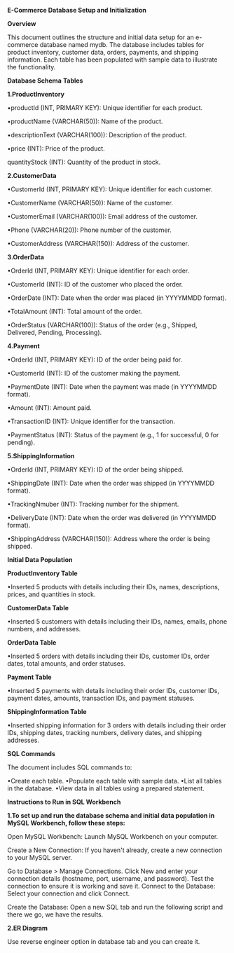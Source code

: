 **E-Commerce Database Setup and Initialization**


**Overview**

This document outlines the structure and initial data setup for an e-commerce database named mydb. The database includes tables for product inventory, customer data, orders, payments, and shipping information. Each table has been populated with sample data to illustrate the functionality.

**Database Schema**
**Tables**

**1.ProductInventory**

•productId (INT, PRIMARY KEY): Unique identifier for each product.

•productName (VARCHAR(50)): Name of the product.

•descriptionText (VARCHAR(100)): Description of the product.

•price (INT): Price of the product.

quantityStock (INT): Quantity of the product in stock.

**2.CustomerData**

•CustomerId (INT, PRIMARY KEY): Unique identifier for each customer.

•CustomerName (VARCHAR(50)): Name of the customer.

•CustomerEmail (VARCHAR(100)): Email address of the customer.

•Phone (VARCHAR(20)): Phone number of the customer.

•CustomerAddress (VARCHAR(150)): Address of the customer.

**3.OrderData**

•OrderId (INT, PRIMARY KEY): Unique identifier for each order.

•CustomerId (INT): ID of the customer who placed the order.

•OrderDate (INT): Date when the order was placed (in YYYYMMDD format).

•TotalAmount (INT): Total amount of the order.

•OrderStatus (VARCHAR(100)): Status of the order (e.g., Shipped, Delivered, Pending, Processing).

**4.Payment**

•OrderId (INT, PRIMARY KEY): ID of the order being paid for.

•CustomerId (INT): ID of the customer making the payment.

•PaymentDate (INT): Date when the payment was made (in YYYYMMDD format).

•Amount (INT): Amount paid.

•TransactionID (INT): Unique identifier for the transaction.

•PaymentStatus (INT): Status of the payment (e.g., 1 for successful, 0 for pending).

**5.ShippingInformation**

•OrderId (INT, PRIMARY KEY): ID of the order being shipped.

•ShippingDate (INT): Date when the order was shipped (in YYYYMMDD format).

•TrackingNmuber (INT): Tracking number for the shipment.

•DeliveryDate (INT): Date when the order was delivered (in YYYYMMDD format).

•ShippingAddress (VARCHAR(150)): Address where the order is being shipped.


**Initial Data Population**

**ProductInventory Table**

•Inserted 5 products with details including their IDs, names, descriptions, prices, and quantities in stock.

**CustomerData Table**

•Inserted 5 customers with details including their IDs, names, emails, phone numbers, and addresses.

**OrderData Table**

•Inserted 5 orders with details including their IDs, customer IDs, order dates, total amounts, and order statuses.

**Payment Table**

•Inserted 5 payments with details including their order IDs, customer IDs, payment dates, amounts, transaction IDs, and payment statuses.

**ShippingInformation Table**

•Inserted shipping information for 3 orders with details including their order IDs, shipping dates, tracking numbers, delivery dates, and shipping addresses.

**SQL Commands**

The document includes SQL commands to:

•Create each table.
•Populate each table with sample data.
•List all tables in the database.
•View data in all tables using a prepared statement.

**Instructions to Run in SQL Workbench**

**1.To set up and run the database schema and initial data population in MySQL Workbench, follow these steps:**

Open MySQL Workbench: Launch MySQL Workbench on your computer.

Create a New Connection: If you haven't already, create a new connection to your MySQL server.

Go to Database > Manage Connections.
Click New and enter your connection details (hostname, port, username, and password).
Test the connection to ensure it is working and save it.
Connect to the Database: Select your connection and click Connect.

Create the Database: Open a new SQL tab and run the following script and there we go, we have the results.

**2.ER Diagram**

Use reverse engineer option in database tab and you can create it.
